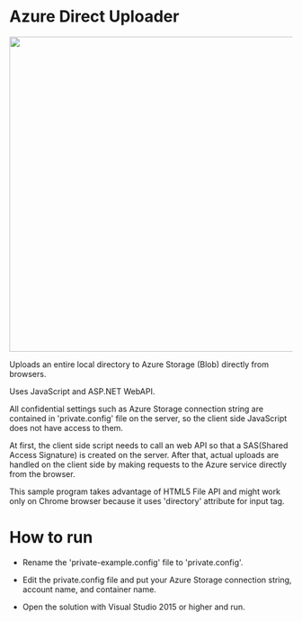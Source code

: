﻿# Azure Direct Uploader

<img src="https://raw.github.com/wiki/mikehibm/AzureDirectUploader/images/AzureDirectUploader.png" width="560">

Uploads an entire local directory to Azure Storage (Blob) directly from browsers.

Uses JavaScript and ASP.NET WebAPI.

All confidential settings such as Azure Storage connection string are contained in 'private.config' file on the server, so the client side JavaScript does not have access to them.

At first, the client side script needs to call an web API so that a SAS(Shared Access Signature) is created on the server. After that, actual uploads are handled on the client side by making requests to the Azure service directly from the browser.

This sample program takes advantage of HTML5 File API and might work only on Chrome browser because it uses 'directory' attribute for input tag.

# How to run

- Rename the 'private-example.config' file to 'private.config'.

- Edit the private.config file and put your Azure Storage connection string, account name, and container name. 

- Open the solution with Visual Studio 2015 or higher and run.
